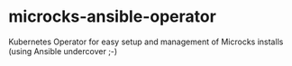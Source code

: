# microcks-ansible-operator
Kubernetes Operator for easy setup and management of Microcks installs (using Ansible undercover ;-)
